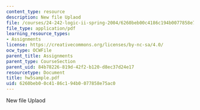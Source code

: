 ```yaml
---
content_type: resource
description: New file Uplaod
file: /courses/24-242-logic-ii-spring-2004/6260beb00c4186c194b0077858e75ac0_hw5sample.pdf
file_type: application/pdf
learning_resource_types:
- Assignments
license: https://creativecommons.org/licenses/by-nc-sa/4.0/
ocw_type: OCWFile
parent_title: Assignments
parent_type: CourseSection
parent_uid: 84b78226-819d-42f2-b120-d8ec37d24e17
resourcetype: Document
title: hw5sample.pdf
uid: 6260beb0-0c41-86c1-94b0-077858e75ac0
---
```

New file Uplaod